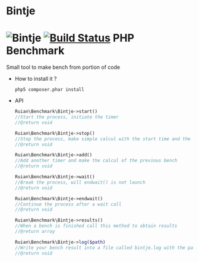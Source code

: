 Bintje
========
![Bintje](http://img821.imageshack.us/img821/4438/bencha.jpg)
[![Build Status](https://secure.travis-ci.org/ruian/Bintje.png)](http://travis-ci.org/ruian/Bintje)
PHP Benchmark
=============

Small tool to make bench from portion of code

* How to install it ?

    `php5 composer.phar install`

* API

    ```php
    Ruian\Benchmark\Bintje->start()
    //Start the process, initiate the timer
    //@return void
    ```

    ```php
    Ruian\Benchmark\Bintje->stop()
    //Stop the process, make simple calcul with the start time and the end time
    //@return void
    ```

    ```php
    Ruian\Benchmark\Bintje->add()
    //Add another timer and make the calcul of the previous bench
    //@return void
    ```

    ```php
    Ruian\Benchmark\Bintje->wait()
    //Break the process, will endwait() is not launch
    //@return void
    ```

    ```php
    Ruian\Benchmark\Bintje->endwait()
    //Continue the process after a wait call
    //@return void
    ```

    ```php
    Ruian\Benchmark\Bintje->results()
    //When a bench is finished call this method to obtain results
    //@return array
    ```

    ```php
    Ruian\Benchmark\Bintje->log($path)
    //Write your bench result into a file called bintje.log with the path you referer
    //@return void
    ```